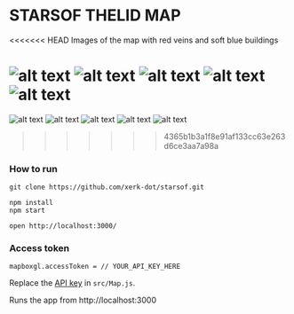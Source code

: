 # STARSOF THELID MAP

<<<<<<< HEAD
Images of the map with red veins and soft blue buildings

![alt text](map_early_0002.PNG) ![alt text](map_early_0001.PNG)  ![alt text](map_early_0003.PNG) ![alt text](map_early_0004.PNG) ![alt text](map_early_0005.PNG)
=======
![alt text](src/pics_of_map/map_early_0002.PNG) ![alt text](src/pics_of_map/map_early_0001.PNG)  ![alt text](src/pics_of_map/map_early_0003.PNG) ![alt text](src/pics_of_map/map_early_0004.PNG) ![alt text](src/pics_of_map/map_early_0005.PNG)
>>>>>>> 4365b1b3a1f8e91af133cc63e263d6ce3aa7a98a

### How to run

    git clone https://github.com/xerk-dot/starsof.git

    npm install
    npm start

    open http://localhost:3000/

### Access token

    mapboxgl.accessToken = // YOUR_API_KEY_HERE

Replace the [API key](https://docs.mapbox.com/help/getting-started/access-tokens/) in `src/Map.js`.

Runs the app from http://localhost:3000
